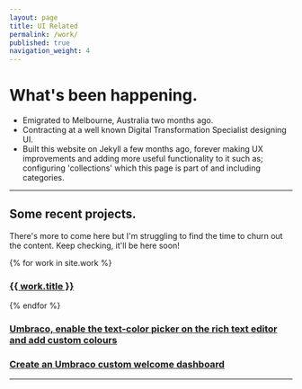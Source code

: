 ```yaml
---
layout: page
title: UI Related
permalink: /work/
published: true
navigation_weight: 4
---
```


# What's been happening.

- Emigrated to Melbourne, Australia two months ago.
- Contracting at a well known Digital Transformation Specialist designing UI.
- Built this website on Jekyll a few months ago, forever making UX improvements and adding more useful functionality to it such as; configuring 'collections' which this page is part of and including categories.

---

## Some recent projects.
There's more to come here but I'm struggling to find the time to churn out the content. Keep checking, it'll be here soon!

{% for work in site.work %}
<h3>
<a href="{{ work.url | prepend: site.baseurl }}">{{ work.title }}</a>
</h3>
{% endfor %}
<h3>
<a href="{{ site.baseurl }}/categories/umbraco-text-color-picker-rich-text-editor">Umbraco, enable the text-color picker on the rich text editor and add custom colours</a>
</h3>
<h3>
<a href="{{ site.baseurl }}/categories/umbraco-custom-welcome-dashboard/">Create an Umbraco custom welcome dashboard</a>
</h3>

---
